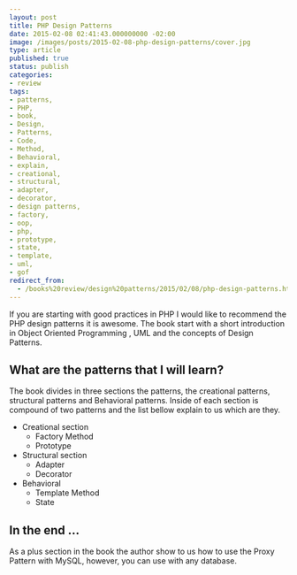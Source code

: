 ```yaml
---
layout: post
title: PHP Design Patterns
date: 2015-02-08 02:41:43.000000000 -02:00
image: /images/posts/2015-02-08-php-design-patterns/cover.jpg
type: article
published: true
status: publish
categories:
- review
tags:
- patterns,
- PHP,
- book,
- Design,
- Patterns,
- Code,
- Method,
- Behavioral,
- explain,
- creational,
- structural,
- adapter,
- decorator,
- design patterns,
- factory,
- oop,
- php,
- prototype,
- state,
- template,
- uml,
- gof
redirect_from:
  - /books%20review/design%20patterns/2015/02/08/php-design-patterns.html
---
```


If you are starting with good practices in PHP I would like to recommend the
PHP design patterns it is awesome. The book start with a short introduction in
Object Oriented Programming , UML and the concepts of Design Patterns.

## What are the patterns that I will learn?

The book divides in three sections the patterns, the creational patterns,
structural patterns and Behavioral patterns. Inside of each section is compound
of two patterns and the list bellow explain to us which are they.

- Creational section
  - Factory Method
  - Prototype
- Structural section
  - Adapter
  - Decorator
- Behavioral
  - Template Method
  - State

## In the end ...

As a plus section in the book the author show to us how to use the Proxy
Pattern with MySQL, however, you can use with any database.
